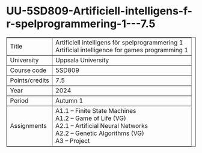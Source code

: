 # UU-5SD809-Artificiell-intelligens-f-r-spelprogrammering-1---7.5
<table border="1">
  <tr>
    <td>Title</td>
    <td>Artificiell intelligens för spelprogrammering 1 <br>
    Artificial intelligence for games programming 1</td>
  </tr>
  <tr>
    <td>University</td>
    <td>Uppsala University</td>
  </tr>
  <tr>
    <td>Course code</td>
    <td>5SD809</td>
  </tr>
  <tr>
    <td>Points/credits</td>
    <td>7.5</td>
  </tr>
  <tr>
    <td>Year</td>
    <td>2024</td>
  </tr>
  <tr>
    <td>Period</td>
    <td>Autumn 1</td>
  </tr>
  <tr>
    <td>Assignments</td>
    <td>
      A1.1 – Finite State Machines<br>
      A1.2 – Game of Life (VG)<br>
      A2.1 – Artificial Neural Networks<br>
      A2.2 – Genetic Algorithms (VG)<br>
      A3 – Project
    </td>
  </tr>
</table>
